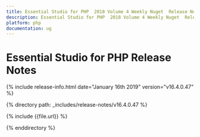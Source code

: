 ```yaml
---
title: Essential Studio for PHP  2018 Volume 4 Weekly Nuget  Release Notes  
description: Essential Studio for PHP  2018 Volume 4 Weekly Nuget  Release Notes  
platform: php
documentation: ug
---
```


# Essential Studio for PHP  Release Notes  

{% include release-info.html date="January 16th 2019"  version="v16.4.0.47" %} 


{% directory path: _includes/release-notes/v16.4.0.47 %}

{% include {{file.url}} %}

{% enddirectory %}